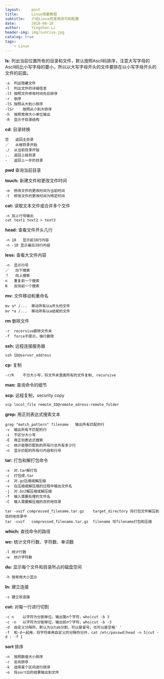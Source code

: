 ```yaml
---
layout:     post
title:      Linux简要教程
subtitle:   介绍Linux的常用命令和配置
date:       2018-08-18
author:     Yingshan Li
header-img: img/sunrise.jpg
catalog: true
tags:
    - Linux
---
```



**ls:** 列出当前位置所有的目录和文件，默认按照AscII码排序，注意大写字母的AscII码比小写字母的要小，所以以大写字母开头的文件要排在以小写字母开头的文件的前面。

```
-a	列出隐藏文件
-l	列出文件的详细信息
-lt	按照文件修改时间先后排序
-r	倒序
-lS	按照从大到小排序
-lSr	按照从小到大排序
-h	按照常用大小单位输出
-R	显示子目录结构
```

**cd:** 目录转换

```
空	返回主目录
／	从根目录开始
./	从当前目录开始
..	返回上级目录
-	返回上一步的目录

```

**pwd** 查询当前目录

**touch:** 新建文件和更改文件时间

```
-m	修改文件的更改时间为当前时间
-t	修改文件的更改时间为特定时间

```

**cat:** 读取文本文件或合并多个文件

```
-n 加上行号输出
cat text1 text2 > text3
```

**head:** 查看文件开头几行

```
-n 10	显示前10行内容
-n -10 显示最后10行内容
```

**less:** 查看大文件内容

```
-n	显示行号
／	向下搜索
？	向上搜索
n	重复前一个搜索
N	反向前一个搜索
```

**mv:** 文件移动和重命名

```
mv a* /...	移动所有以a开头的文件
mv *a /...	移动所有以a结尾的文件
```

**rm** 删除文件

```
-r	recersive删除文件夹
-f	force不提示，强行删除
```

**ssh:** 远程连接服务器

```
ssh ID@server_address
```

**cp:** 复制

```
-r/R	不分大小写，将文件夹里面所有的文件复制, recursive
```

**man:** 查询命令的细节


**scp:** 远程复制，security copy

```
scp locol_file remote_ID@remote_adress:remote_folder
```

**grep:** 用正则表达式搜索文本

```
grep "match_pattern" filename	输出所有匹配的行
-v	输出所有不匹配的行
-i	不区分大小写
-E	用正则表达式搜索
-c	统计能够匹配到的所有行总共有多少行
-n	显示匹配的所有行内容和行号
```

**tar:** 打包和解打包命令

```
-x	对.tar解打包
-c	打包成.tar
-z	对.gz压缩或解压缩
-v	在压缩或解压缩的过程中输出文件名
-j	对.bz2解压缩或解压缩
-f	输入需要处理的文件名
-C	输入需要解压缩的目的地目录

tar -xvzf compressed_filename.tar.gz	target_directory 将打包文件解压到目的地目录中
tar -cvzf	compressed_filename.tar.gz	filename 将filename打包和压缩
```

**which:** 查找命令的路径

**wc:** 统计文件行数、字符数、单词数

```
-l 统计行数
-w	统计字符数
```

**du:** 显示每个文件和目录所占的磁盘空间

```
-h 按常用大小显示
```

**ln:** 建立连接

```
-s 建立软连接
```

**cut:** 对每一行进行切割

```
-c n	以字符为分割单位，输出第n个字符，who|cut -b 3
-c -n	以字符为分割单位，输出前n个字符，who|cut -b -3
-d	自定义分隔符，默认为以tab分割，可以是冒号，也可以是空格' '
-f	和-d一起用，将字符串用自定义的分隔符分开，cat /etc/passwd|head -n 5|cut -d : -f 1
```

**sort** 排序

```
-n	按照数值大小排序
-r	反向排序
-k	选择某个区间进行排序
-o	将sort后的结果输出到文件
```
